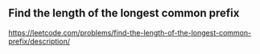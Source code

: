 ## Find the length of the longest common prefix
https://leetcode.com/problems/find-the-length-of-the-longest-common-prefix/description/
